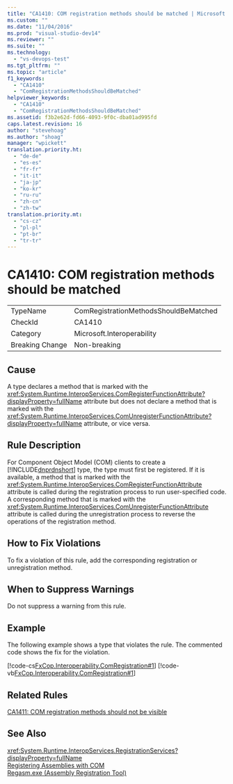 ```yaml
---
title: "CA1410: COM registration methods should be matched | Microsoft Docs"
ms.custom: ""
ms.date: "11/04/2016"
ms.prod: "visual-studio-dev14"
ms.reviewer: ""
ms.suite: ""
ms.technology: 
  - "vs-devops-test"
ms.tgt_pltfrm: ""
ms.topic: "article"
f1_keywords: 
  - "CA1410"
  - "ComRegistrationMethodsShouldBeMatched"
helpviewer_keywords: 
  - "CA1410"
  - "ComRegistrationMethodsShouldBeMatched"
ms.assetid: f3b2e62d-fd66-4093-9f0c-dba01ad995fd
caps.latest.revision: 16
author: "stevehoag"
ms.author: "shoag"
manager: "wpickett"
translation.priority.ht: 
  - "de-de"
  - "es-es"
  - "fr-fr"
  - "it-it"
  - "ja-jp"
  - "ko-kr"
  - "ru-ru"
  - "zh-cn"
  - "zh-tw"
translation.priority.mt: 
  - "cs-cz"
  - "pl-pl"
  - "pt-br"
  - "tr-tr"
---
```

# CA1410: COM registration methods should be matched
|||  
|-|-|  
|TypeName|ComRegistrationMethodsShouldBeMatched|  
|CheckId|CA1410|  
|Category|Microsoft.Interoperability|  
|Breaking Change|Non-breaking|  
  
## Cause  
 A type declares a method that is marked with the <xref:System.Runtime.InteropServices.ComRegisterFunctionAttribute?displayProperty=fullName> attribute but does not declare a method that is marked with the <xref:System.Runtime.InteropServices.ComUnregisterFunctionAttribute?displayProperty=fullName> attribute, or vice versa.  
  
## Rule Description  
 For Component Object Model (COM) clients to create a [!INCLUDE[dnprdnshort](../code-quality/includes/dnprdnshort_md.md)] type, the type must first be registered. If it is available, a method that is marked with the <xref:System.Runtime.InteropServices.ComRegisterFunctionAttribute> attribute is called during the registration process to run user-specified code. A corresponding method that is marked with the <xref:System.Runtime.InteropServices.ComUnregisterFunctionAttribute> attribute is called during the unregistration process to reverse the operations of the registration method.  
  
## How to Fix Violations  
 To fix a violation of this rule, add the corresponding registration or unregistration method.  
  
## When to Suppress Warnings  
 Do not suppress a warning from this rule.  
  
## Example  
 The following example shows a type that violates the rule. The commented code shows the fix for the violation.  
  
 [!code-cs[FxCop.Interoperability.ComRegistration#1](../code-quality/codesnippet/CSharp/ca1410-com-registration-methods-should-be-matched_1.cs)]
 [!code-vb[FxCop.Interoperability.ComRegistration#1](../code-quality/codesnippet/VisualBasic/ca1410-com-registration-methods-should-be-matched_1.vb)]  
  
## Related Rules  
 [CA1411: COM registration methods should not be visible](../code-quality/ca1411-com-registration-methods-should-not-be-visible.md)  
  
## See Also  
 <xref:System.Runtime.InteropServices.RegistrationServices?displayProperty=fullName>   
 [Registering Assemblies with COM](../Topic/Registering%20Assemblies%20with%20COM.md)   
 [Regasm.exe (Assembly Registration Tool)](../Topic/Regasm.exe%20\(Assembly%20Registration%20Tool\).md)